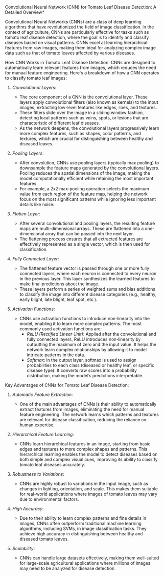 Convolutional Neural Network (CNN) for Tomato Leaf Disease Detection: A Detailed Overview*

Convolutional Neural Networks (CNNs) are a class of deep learning algorithms that have revolutionized the field of image classification. In the context of agriculture, CNNs are particularly effective for tasks such as tomato leaf disease detection, where the goal is to identify and classify diseases based on visual patterns. CNNs excel at learning hierarchical features from raw images, making them ideal for analyzing complex image data such as that of tomato leaves affected by various diseases.

 How CNN Works in Tomato Leaf Disease Detection:
CNNs are designed to automatically learn relevant features from images, which reduces the need for manual feature engineering. Here's a breakdown of how a CNN operates to classify tomato leaf images:

1. *Convolutional Layers*:
   - The core component of a CNN is the convolutional layer. These layers apply convolutional filters (also known as kernels) to the input images, extracting low-level features like edges, lines, and textures.
   - These filters slide over the image in a sliding window fashion, detecting local patterns such as veins, spots, or lesions that are characteristic of different leaf diseases.
   - As the network deepens, the convolutional layers progressively learn more complex features, such as shapes, color patterns, and textures, which are crucial for distinguishing between healthy and diseased leaves.

2. *Pooling Layers*:
   - After convolution, CNNs use pooling layers (typically max pooling) to downsample the feature maps generated by the convolutional layers. Pooling reduces the spatial dimensions of the image, making the model computationally efficient while retaining the most important features.
   - For example, a 2x2 max-pooling operation selects the maximum value from each region of the feature map, helping the network focus on the most significant patterns while ignoring less important details like noise.

3. *Flatten Layer*:
   - After several convolutional and pooling layers, the resulting feature maps are multi-dimensional arrays. These are flattened into a one-dimensional array that can be passed into the next layer.
   - The flattening process ensures that all extracted features are effectively represented as a single vector, which is then used for classification.

4. *Fully Connected Layer*:
   - The flattened feature vector is passed through one or more fully connected layers, where each neuron is connected to every neuron in the previous layer. This layer synthesizes the learned features to make final predictions about the image.
   - These layers perform a series of weighted sums and bias additions to classify the image into different disease categories (e.g., healthy, early blight, late blight, leaf spot, etc.).

5. *Activation Functions*:
   - CNNs use activation functions to introduce non-linearity into the model, enabling it to learn more complex patterns. The most commonly used activation functions are:
     - *ReLU (Rectified Linear Unit)*: Applied after the convolutional and fully connected layers, ReLU introduces non-linearity by outputting the maximum of zero and the input value. It helps the network learn complex relationships by allowing it to model intricate patterns in the data.
     - *Softmax*: In the output layer, softmax is used to assign probabilities to each class (diseased or healthy leaf, or specific disease type). It converts raw scores into a probability distribution, making the model’s predictions interpretable.

 Key Advantages of CNNs for Tomato Leaf Disease Detection:

1. *Automatic Feature Extraction*:
   - One of the main advantages of CNNs is their ability to automatically extract features from images, eliminating the need for manual feature engineering. The network learns which patterns and textures are relevant for disease classification, reducing the reliance on human expertise.

2. *Hierarchical Feature Learning*:
   - CNNs learn hierarchical features in an image, starting from basic edges and textures to more complex shapes and patterns. This hierarchical learning enables the model to detect diseases based on both simple and complex visual cues, improving its ability to classify tomato leaf diseases accurately.

3. *Robustness to Variations*:
   - CNNs are highly robust to variations in the input image, such as changes in lighting, orientation, and scale. This makes them suitable for real-world applications where images of tomato leaves may vary due to environmental factors.

4. *High Accuracy*:
   - Due to their ability to learn complex patterns and fine details in images, CNNs often outperform traditional machine learning algorithms, including SVMs, in image classification tasks. They achieve high accuracy in distinguishing between healthy and diseased tomato leaves.

5. *Scalability*:
   - CNNs can handle large datasets effectively, making them well-suited for large-scale agricultural applications where millions of images may need to be analyzed for disease detection.

